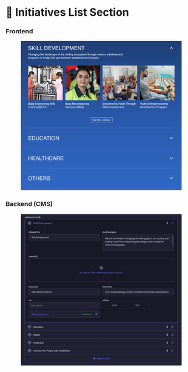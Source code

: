 # 📎 Initiatives List Section

### **Frontend**

<figure><img src="../../.gitbook/assetsBajajAuto/initiative-list-section.png" alt=""><figcaption></figcaption></figure>

### Backend (CMS)

<figure><img src="../../.gitbook/assetsBajajAuto/initiative-list-section-cms.png" alt=""><figcaption></figcaption></figure>
